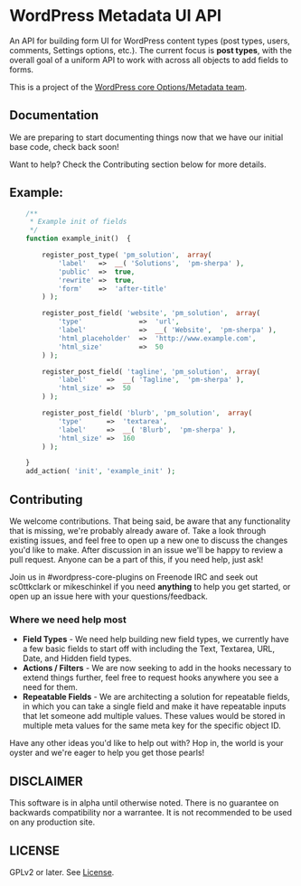 WordPress Metadata UI API
=======================

An API for building form UI for WordPress content types (post types, users, comments, Settings options, etc.). The current focus is **post types**, with the overall goal of a uniform API to work with across all objects to add fields to forms.

This is a project of the [WordPress core Options/Metadata team](http://make.wordpress.org/core/components/options-meta/).

## Documentation

We are preparing to start documenting things now that we have our initial base code, check back soon!

Want to help? Check the Contributing section below for more details.

## Example:

```php
	/**
	 * Example init of fields
	 */
	function example_init()  {

		register_post_type( 'pm_solution',  array(
			'label'   =>  __( 'Solutions',  'pm-sherpa' ),
			'public'  =>  true,
			'rewrite' =>  true,
			'form'    =>  'after-title'
		) );

		register_post_field( 'website', 'pm_solution',  array(
			'type'              =>  'url',
			'label'             =>  __( 'Website',  'pm-sherpa' ),
			'html_placeholder'  =>  'http://www.example.com',
			'html_size'         =>  50
		) );

		register_post_field( 'tagline', 'pm_solution',  array(
			'label'     =>  __( 'Tagline',  'pm-sherpa' ),
			'html_size' =>  50
		) );

		register_post_field( 'blurb', 'pm_solution',  array(
			'type'      =>  'textarea',
			'label'     =>  __( 'Blurb',  'pm-sherpa' ),
			'html_size' =>  160
		) );

	}
	add_action( 'init', 'example_init' );
```

## Contributing

We welcome contributions. That being said, be aware that any functionality that is missing, we're probably already aware of. Take a look through existing issues, and feel free to open up a new one to discuss the changes you'd like to make. After discussion in an issue we'll be happy to review a pull request. Anyone can be a part of this, if you need help, just ask!

Join us in #wordpress-core-plugins on Freenode IRC and seek out sc0ttkclark or mikeschinkel if you need **anything** to help you get started, or open up an issue here with your questions/feedback.

### Where we need help most

* **Field Types** - We need help building new field types, we currently have a few basic fields to start off with including the Text, Textarea, URL, Date, and Hidden field types.
* **Actions / Filters** - We are now seeking to add in the hooks necessary to extend things further, feel free to request hooks anywhere you see a need for them.
* **Repeatable Fields** - We are architecting a solution for repeatable fields, in which you can take a single field and make it have repeatable inputs that let someone add multiple values. These values would be stored in multiple meta values for the same meta key for the specific object ID.

Have any other ideas you'd like to help out with? Hop in, the world is your oyster and we're eager to help you get those pearls!

## DISCLAIMER

This software is in alpha until otherwise noted. There is no guarantee on backwards compatibility nor a warrantee. It is not recommended to be used on any production site.

## LICENSE

GPLv2 or later. See [License](LICENSE.txt).
